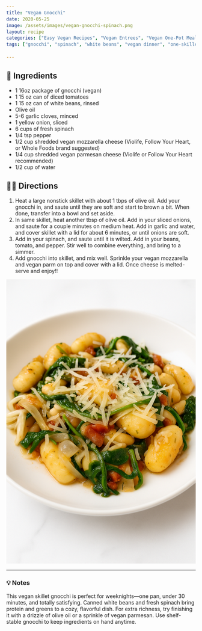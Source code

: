 ```yaml
---
title: "Vegan Gnocchi"
date: 2020-05-25
image: /assets/images/vegan-gnocchi-spinach.png
layout: recipe
categories: ["Easy Vegan Recipes", "Vegan Entrees", "Vegan One-Pot Meals", "Vegan Skillet Recipes"]
tags: ["gnocchi", "spinach", "white beans", "vegan dinner", "one-skillet", "hearty", "protein-packed", "comfort food"]

---
```


## 🧾 Ingredients

- 1 16oz package of gnocchi (vegan)
- 1 15 oz can of diced tomatoes
- 1 15 oz can of white beans, rinsed
- Olive oil
- 5-6 garlic cloves, minced
- 1 yellow onion, sliced
- 6 cups of fresh spinach
- 1/4 tsp pepper
- 1/2 cup shredded vegan mozzarella cheese (Violife, Follow Your Heart, or Whole Foods brand suggested)
- 1/4 cup shredded vegan parmesan cheese (Violife or Follow Your Heart recommended)
- 1/2 cup of water

## 👩‍🍳 Directions

1. Heat a large nonstick skillet with about 1 tbps of olive oil. Add your gnocchi in, and saute until they are soft and start to brown a bit. When done, transfer into a bowl and set aside.
2. In same skillet, heat another tbsp of olive oil. Add in your sliced onions, and saute for a couple minutes on medium heat. Add in garlic and water, and cover skillet with a lid for about 6 minutes, or until onions are soft.
3. Add in your spinach, and saute until it is wilted. Add in your beans, tomato, and pepper. Stir well to combine everything, and bring to a simmer.
4. Add gnocchi into skillet, and mix well. Sprinkle your vegan mozzarella and vegan parm on top and cover with a lid. Once cheese is melted- serve and enjoy!!


![Vegan White Bean Gnocchi](/assets/images/vegan-gnocchi-spinach.png)

---

### 💡 Notes

This vegan skillet gnocchi is perfect for weeknights—one pan, under 30 minutes, and totally satisfying. Canned white beans and fresh spinach bring protein and greens to a cozy, flavorful dish. For extra richness, try finishing it with a drizzle of olive oil or a sprinkle of vegan parmesan. Use shelf-stable gnocchi to keep ingredients on hand anytime.